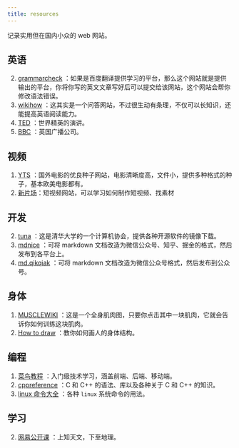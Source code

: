 ```yaml
---
title: resources
---
```


记录实用但在国内小众的 web 网站。

## 英语

2. [grammarcheck](https://www.nounplus.net/grammarcheck/) ：如果是百度翻译提供学习的平台，那么这个网站就是提供输出的平台，你将你写的英文文章写好后可以提交给该网站，这个网站会帮你修改语法错误。
3. [wikihow](https://www.wikihow.com/) ：这其实是一个问答网站，不过很生动有条理，不仅可以长知识，还能提高英语阅读能力。
4. [TED](https://ted.com) ：世界精英的演讲。
5. [BBC](https://bbc.com) ：英国广播公司。

## 视频

1. [YTS](https://yts.lt/) ：国外电影的优良种子网站，电影清晰度高，文件小，提供多种格式的种子，基本欧美电影都有。
2. [新片场](https://www.xinpianchang.com/)：短视频网站，可以学习如何制作短视频、找素材

## 开发

2. [tuna](https://tuna.moe/) ：这是清华大学的一个计算机协会，提供各种开源软件的镜像下载。
3. [mdnice](https://www.mdnice.com/) ：可将 markdown 文档改造为微信公众号、知乎、掘金的格式，然后发布到各平台上。
4. [md.qikqiak](https://md.qikqiak.com/) ：可将 markdown 文档改造为微信公众号格式，然后发布到公众号。

## 身体

1. [MUSCLEWIKI](https://musclewiki.org/) ：这是一个全身肌肉图，只要你点击其中一块肌肉，它就会告诉你如何训练这块肌肉。
2. [How to draw](https://www.proko.com/how-to-draw-videos/) ：教你如何画人的身体结构。

## 编程

1. [菜鸟教程](https://www.runoob.com/) ：入门级技术学习，涵盖前端、后端、移动端。
2. [cppreference](https://cppreference.com) ：C 和 C++ 的语法、库以及各种关于 C 和 C++ 的知识。
3. [linux 命令大全](https://man.linuxde.net/) ：各种 `linux` 系统命令的用法。 

## 学习

2. [网易公开课](https://open.163.com/) ：上知天文，下至地理。
